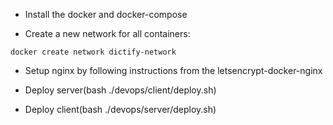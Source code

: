
- Install the docker and docker-compose

- Create a new network for all containers:

```
docker create network dictify-network
```

- Setup nginx by following instructions from the letsencrypt-docker-nginx

- Deploy server(bash ./devops/client/deploy.sh)

- Deploy client(bash ./devops/server/deploy.sh)
